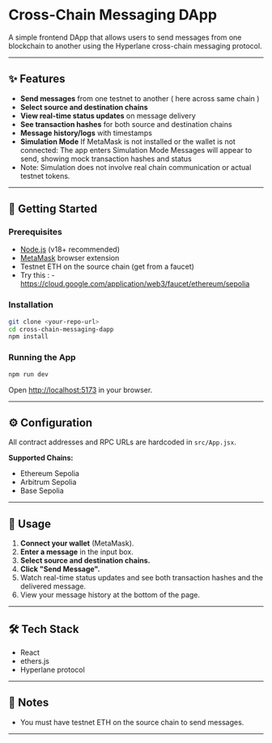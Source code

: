 # Cross-Chain Messaging DApp

A simple frontend DApp that allows users to send messages from one blockchain to another using the Hyperlane cross-chain messaging protocol.

---

## ✨ Features

- **Send messages** from one testnet to another ( here across same chain )
- **Select source and destination chains**
- **View real-time status updates** on message delivery
- **See transaction hashes** for both source and destination chains
- **Message history/logs** with timestamps
- **Simulation Mode** If MetaMask is not installed or the wallet is not connected:
The app enters Simulation Mode
Messages will appear to send, showing mock transaction hashes and status
- Note: Simulation does not involve real chain communication or actual testnet tokens.
---

## 🚀 Getting Started

### Prerequisites

- [Node.js](https://nodejs.org/) (v18+ recommended)
- [MetaMask](https://metamask.io/) browser extension
- Testnet ETH on the source chain (get from a faucet)
- Try this : - https://cloud.google.com/application/web3/faucet/ethereum/sepolia


### Installation

```bash
git clone <your-repo-url>
cd cross-chain-messaging-dapp
npm install
```

### Running the App

```bash
npm run dev
```

Open [http://localhost:5173](http://localhost:5173) in your browser.

---

## ⚙️ Configuration

All contract addresses and RPC URLs are hardcoded in `src/App.jsx`.  

**Supported Chains:**

- Ethereum Sepolia
- Arbitrum Sepolia
- Base Sepolia

---

## 📝 Usage

1. **Connect your wallet** (MetaMask).
2. **Enter a message** in the input box.
3. **Select source and destination chains.**
4. **Click "Send Message".**
5. Watch real-time status updates and see both transaction hashes and the delivered message.
6. View your message history at the bottom of the page.

---

## 🛠️ Tech Stack

- React
- ethers.js
- Hyperlane protocol

---

## 📄 Notes

- You must have testnet ETH on the source chain to send messages.
---
